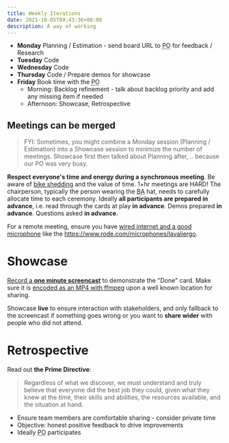 ```yaml
---
title: Weekly Iterations
date: 2021-10-05T09:43:36+08:00
description: A way of working
---
```


* **Monday** Planning / Estimation - send board URL to <abbr title="Product Owner">PO</abbr> for feedback / Research
* **Tuesday** Code
* **Wednesday** Code
* **Thursday** Code / Prepare demos for showcase
* **Friday** Book time with the <abbr title="Product Owner">PO</abbr>
	* Morning: Backlog refinement - talk about backlog priority and add any missing item if needed
	* Afternoon: Showcase, Retrospective

## Meetings can be merged

> FYI: Sometimes, you might combine a Monday session (Planning / Estimation) into
> a Showcase session to minimize the number of meetings.  Showcase first then
> talked about Planning after, .. because our PO was very busy.

**Respect everyone's time and energy during a synchronous meeting**. Be aware
of [bike shedding](https://en.wikipedia.org/wiki/Law_of_triviality) and the
value of time.  1+hr meetings are HARD! The chairperson, typically the person
wearing the <abbr title="Business Analyst">BA</abbr> hat, needs to carefully
allocate time to each ceremony.  Ideally **all participants are prepared in
advance**, i.e. read through the cards at play **in advance**.  Demos prepared
**in advance**.  Questions asked **in advance**.

For a remote meeting, ensure you have [wired internet and a good
microphone](https://dabase.com/blog/2020/av-tips/) like the https://www.rode.com/microphones/lavaliergo.

# Showcase

[Record a **one minute screencast**](https://support.apple.com/en-us/HT208721)
to demonstrate the "Done" card. Make sure it is [encoded as an MP4 with
ffmpeg](https://s.natalian.org/2021-10-05/htmlvideo.txt) upon a well known
location for sharing.

Showcase **live** to ensure interaction with stakeholders, and only
fallback to the screencast if something goes wrong or you want to **share
wider** with people who did not attend.

# Retrospective

Read out **the Prime Directive**:

>	Regardless of what we discover, we must understand and truly believe that
>	everyone did the best job they could, given what they knew at the time,
>	their skills and abilities, the resources available, and the situation at
>	hand.

* Ensure team members are comfortable sharing - consider private time
* Objective: honest positive feedback to drive improvements
* Ideally <abbr title="Product Owner">PO</abbr> participates
